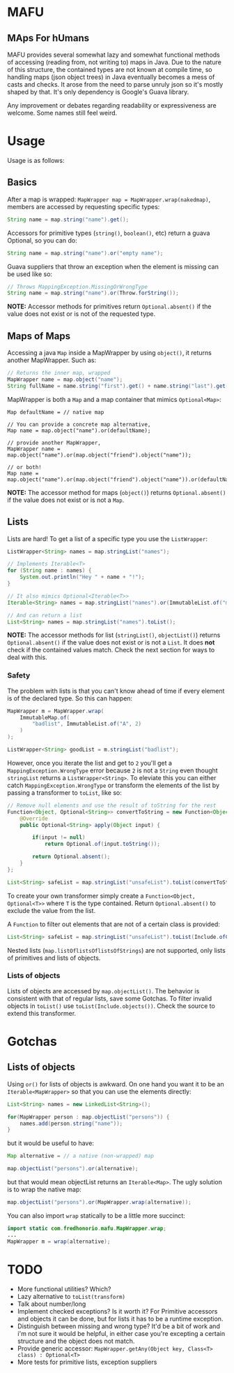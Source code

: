
MAFU
====
MAps For hUmans
----

MAFU provides several somewhat lazy and somewhat functional methods of accessing (reading from, not writing to) maps in Java.
Due to the nature of this structure, the contained types are not known at compile time,
so handling maps (json object trees) in Java eventually becomes a mess of casts and checks.
It arose from the need to parse unruly json so it's mostly shaped by that.
It's only dependency is Google's Guava library.

Any improvement or debates regarding readability or expressiveness are welcome. Some names still feel weird.

# Usage
Usage is as follows:
## Basics

After a map is wrapped: `MapWrapper map = MapWrapper.wrap(nakedmap)`, members are accessed by requesting specific types:

```java
String name = map.string("name").get();
```

Accessors for primitive types (`string()`, `boolean()`, etc) return a guava Optional, so you can do:

```java
String name = map.string("name").or("empty name");
```

Guava suppliers that throw an exception when the element is missing can be used like so:

```java
// Throws MappingException.MissingOrWrongType
String name = map.string("name").or(Throw.forString());
```

__NOTE:__ Accessor methods for primitives return `Optional.absent()` if the value does not exist or is not of the requested type.

## Maps of Maps

Accessing a java `Map` inside a MapWrapper by using `object()`, it returns another MapWrapper. Such as:

```java
// Returns the inner map, wrapped
MapWrapper name = map.object("name");
String fullName = name.string("first").get() + name.string("last").get();
```

MapWrapper is both a `Map` and a map container that mimics `Optional<Map>`:

```
Map defaultName = // native map

// You can provide a concrete map alternative,
Map name = map.object("name").or(defaultName);

// provide another MapWrapper,
MapWrapper name = map.object("name").or(map.object("friend").object("name"));

// or both!
Map name = map.object("name").or(map.object("friend").object("name")).or(defaultName);
```

__NOTE:__ The accessor method for maps (`object()`) returns `Optional.absent()` if the value does not exist or is not a `Map`.

## Lists
Lists are hard! To get a list of a specific type you use the `ListWrapper`:

```java
ListWrapper<String> names = map.stringList("names");

// Implements Iterable<T>
for (String name : names) {
    System.out.println("Hey " + name + "!");
}

// It also mimics Optional<Iterable<T>>
Iterable<String> names = map.stringList("names").or(ImmutableList.of("mark", "joanne"));

// And can return a list
List<String> names = map.stringList("names").toList();
```

__NOTE:__ The accessor methods for list (`stringList()`, `objectList()`) returns `Optional.absent()` if the value does not exist or is not a `List`.
It does __not__ check if the contained values match. Check the next section for ways to deal with this.

### Safety

The problem with lists is that you can't know ahead of time if every element is of the declared type. So this can happen:

```java
MapWrapper m = MapWrapper.wrap(
    ImmutableMap.of(
        "badlist", ImmutableList.of("A", 2)
	)
);

ListWrapper<String> goodList = m.stringList("badlist");
```

However, once you iterate the list and get to `2` you'll get a `MappingException.WrongType` error because `2` is not a `String` even thought `stringList` returns a `ListWrapper<String>`. To eleviate this you can either catch
`MappingException.WrongType` or transform the elements of the list by passing a transformer to `toList`, like so:

```java
// Remove null elements and use the result of toString for the rest
Function<Object, Optional<String>> convertToString = new Function<Object, Optional<String>>() {
    @Override
	public Optional<String> apply(Object input) {

        if(input != null)
            return Optional.of(input.toString());

        return Optional.absent();
	}
};

List<String> safeList = map.stringList("unsafeList").toList(convertToString);

```

To create your own transformer simply create a `Function<Object, Optional<T>>` where `T` is the type contained.
Return `Optional.absent()` to exclude the value from the list.

A `Function` to filter out elements that are not of a certain class is provided:

```java
List<String> safeList = map.stringList("unsafeList").toList(Include.ofClass(String.class));
```

Nested lists (`map.listOflistsOflistsOfStrings`) are not supported, only lists of primitives and lists of objects.

### Lists of objects

Lists of objects are accessed by ```map.objectList()```. The behavior is consistent with that of regular lists, save some Gotchas. To filter invalid objects in `toList()` use `toList(Include.objects())`. Check the source to extend this transformer.

# Gotchas

## Lists of objects

Using `or()` for lists of objects is awkward. On one hand you want it to be an `Iterable<MapWrapper>` so that you can use the elements directly:

```java
List<String> names = new LinkedList<String>();

for(MapWrapper person : map.objectList("persons")) {
    names.add(person.string("name"));
}
```

but it would be useful to have:

```java
Map alternative = // a native (non-wrapped) map

map.objectList("persons").or(alternative);
```

but that would mean objectList returns an `Iterable<Map>`. The ugly solution is to wrap the native map:

```java
map.objectList("persons").or(MapWrapper.wrap(alternative));
```

You can also import `wrap` statically to be a little more succinct:

```java
import static com.fredhonorio.mafu.MapWrapper.wrap;
...
MapWrapper m = wrap(alternative);
```

# TODO
* More functional utilities? Which?
* Lazy alternative to `toList(transform)`
* Talk about number/long
* Implement checked exceptions? Is it worth it? For Primitive accessors and objects it can be done, but for lists it has to be a runtime exception.
* Distinguish between missing and wrong type? It'd be a bit of work and i'm not sure it would be helpful, in either case you're excepting a certain structure and the object does not match. 
* Provide generic accessor: `MapWrapper.getAny(Object key, Class<T> class) : Optional<T>`
* More tests for primitive lists, exception suppliers
